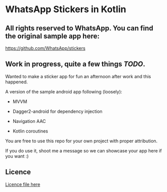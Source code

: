 # WhatsApp Stickers in Kotlin

## All rights reserved to WhatsApp. You can find the original sample app here:
https://github.com/WhatsApp/stickers

## Work in progress, quite a few things *TODO*.


Wanted to make a sticker app for fun an afternoon after work and this happened.

A version of the sample android app following (loosely):

- MVVM

- Dagger2-android for dependency injection

- Navigation AAC

- Kotlin coroutines


You are free to use this repo for your own project with proper attribution.

If you do use it, shoot me a message so we can showcase your app here if you want :)


## Licence
[Licence file here](https://github.com/CostaFot/android--whatsapp-stickers-kotlin/blob/master/LICENSE)
